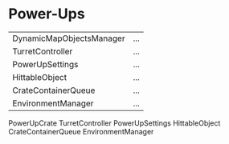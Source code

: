 
# Power-Ups
|  |  |
| - | - |
| DynamicMapObjectsManager | ... |
| TurretController | ... |
| PowerUpSettings | ... |
| HittableObject | ... |
| CrateContainerQueue | ... |
| EnvironmentManager | ... |

PowerUpCrate
TurretController
PowerUpSettings
HittableObject
CrateContainerQueue
EnvironmentManager
